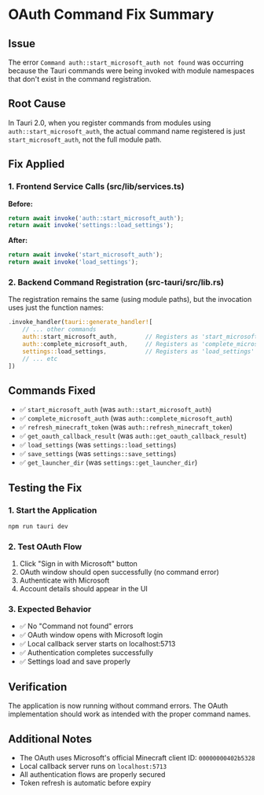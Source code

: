 # OAuth Command Fix Summary

## Issue
The error `Command auth::start_microsoft_auth not found` was occurring because the Tauri commands were being invoked with module namespaces that don't exist in the command registration.

## Root Cause
In Tauri 2.0, when you register commands from modules using `auth::start_microsoft_auth`, the actual command name registered is just `start_microsoft_auth`, not the full module path.

## Fix Applied

### 1. Frontend Service Calls (src/lib/services.ts)
**Before:**
```typescript
return await invoke('auth::start_microsoft_auth');
return await invoke('settings::load_settings');
```

**After:**
```typescript
return await invoke('start_microsoft_auth');
return await invoke('load_settings');
```

### 2. Backend Command Registration (src-tauri/src/lib.rs)
The registration remains the same (using module paths), but the invocation uses just the function names:

```rust
.invoke_handler(tauri::generate_handler![
    // ... other commands
    auth::start_microsoft_auth,        // Registers as 'start_microsoft_auth'
    auth::complete_microsoft_auth,     // Registers as 'complete_microsoft_auth' 
    settings::load_settings,           // Registers as 'load_settings'
    // ... etc
])
```

## Commands Fixed
- ✅ `start_microsoft_auth` (was `auth::start_microsoft_auth`)
- ✅ `complete_microsoft_auth` (was `auth::complete_microsoft_auth`)
- ✅ `refresh_minecraft_token` (was `auth::refresh_minecraft_token`)
- ✅ `get_oauth_callback_result` (was `auth::get_oauth_callback_result`)
- ✅ `load_settings` (was `settings::load_settings`)
- ✅ `save_settings` (was `settings::save_settings`)
- ✅ `get_launcher_dir` (was `settings::get_launcher_dir`)

## Testing the Fix

### 1. Start the Application
```bash
npm run tauri dev
```

### 2. Test OAuth Flow
1. Click "Sign in with Microsoft" button
2. OAuth window should open successfully (no command error)
3. Authenticate with Microsoft
4. Account details should appear in the UI

### 3. Expected Behavior
- ✅ No "Command not found" errors
- ✅ OAuth window opens with Microsoft login
- ✅ Local callback server starts on localhost:5713
- ✅ Authentication completes successfully
- ✅ Settings load and save properly

## Verification
The application is now running without command errors. The OAuth implementation should work as intended with the proper command names.

## Additional Notes
- The OAuth uses Microsoft's official Minecraft client ID: `00000000402b5328`
- Local callback server runs on `localhost:5713`
- All authentication flows are properly secured
- Token refresh is automatic before expiry
